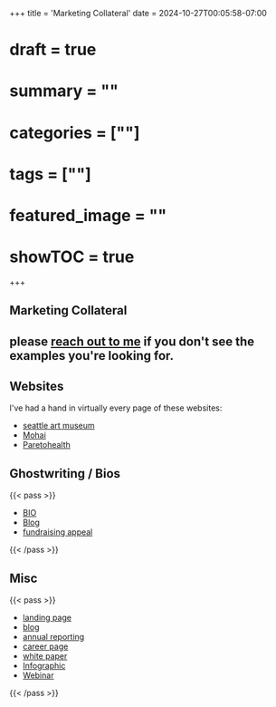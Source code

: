 +++
title = 'Marketing Collateral'
date = 2024-10-27T00:05:58-07:00
# draft = true
# summary = ""
# categories = [""]
# tags = [""]
# featured_image = ""
# showTOC = true
+++

## Marketing Collateral
## please [reach out to me](mailto:riankochel@gmail.com) if you don't see the examples you're looking for.

<!--more-->

## Websites

I've had a hand in virtually every page of these websites:

- [seattle art museum](https://www.seattleartmuseum.org/)
- [Mohai](https://mohai.org/?utm_source=ad_grant&amp;utm_medium=ad_grant&amp;utm_campaign=national&amp;gclid=CjwKCAiA-vOsBhAAEiwAIWR0TWiuj2Gcum4jeufmSv-Yw2i5P-QaBGG9TUgUUAQgojwSl8fvbaCBmBoCieYQAvD_BwE)
- [Paretohealth](https://paretohealth.com/)

## Ghostwriting / Bios

{{< pass >}}
<ul>
<li><a href="https://www.greenscreens.tv/post/leading-in-crisis-an-interview-with-shawn-cutter-ceo">BIO</a></li>
<li class="large"><a href="https://paretohealth.com/blog/dispelling-the-myths-of-self-insurance/">Blog</a></li>
<li class="large"><a href="https://drive.google.com/file/d/1hsPgdvU72RnWHDr3ffwznjVnzz9wLLze/view?usp=sharing">fundraising appeal</a></li>
</ul>
{{< /pass >}}

## Misc

{{< pass >}}
<ul>
<li><a href="https://paretohealth.com/podcast/">landing page</a></li>
<li><a href="https://www.greenscreens.tv/post/talking-to-kids-about-underage-cannabis-use-2">blog</a></li>
<li><a href="https://drive.google.com/file/d/1gSb47x71UZJvmZIx95NB8iFnaAR0INOs/view?usp=sharing">annual reporting</a></li>
<li><a href="https://paretohealth.com/careers-at-paretohealth/">career page</a></li>
<li><a href="https://paretohealth.com/wp-content/uploads/2022/10/CFO_WhitePaper_FNL.pdf">white  paper</a></li>
<li><a href="https://paretohealth.com/wp-content/uploads/2021/02/Self-Insured-vs.-Fully-Insured-Infographic.pdf">Infographic</a></li>
<li><a href="text/html	Sep%2028,%202020	Dec%202,%202020	2	0	2%20https:/discover.paretohealth.com/webinar/fall_webinars_2021">Webinar</a></li>
</ul>
{{< /pass >}}
